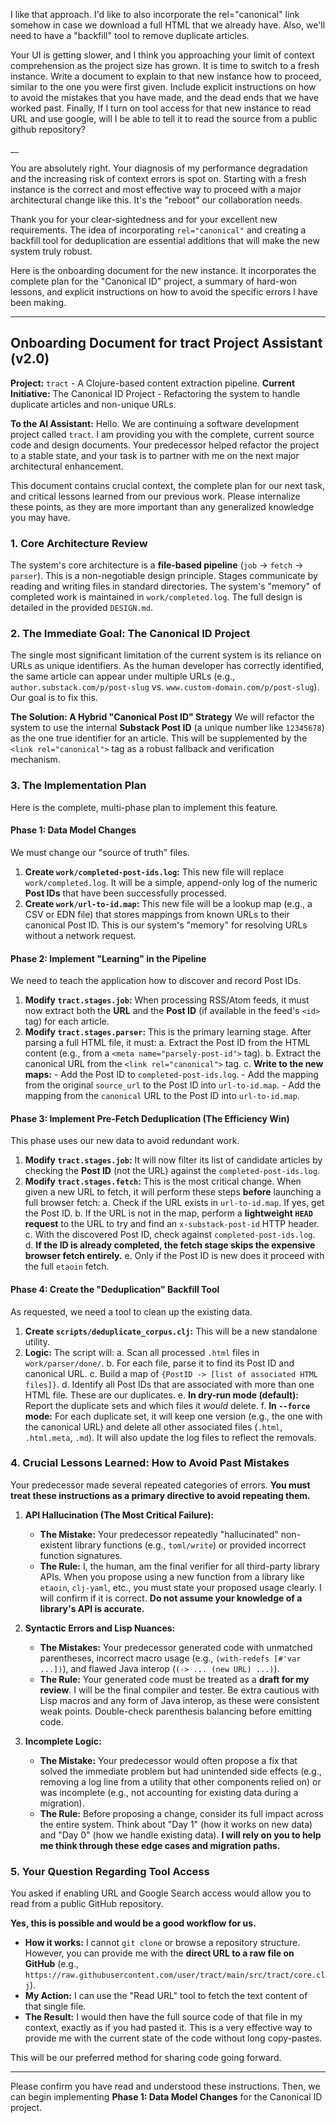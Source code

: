 I like that approach.   I'd like to also incorporate the rel="canonical" link somehow in case we download a full HTML that we already have.  Also, we'll need to have a "backfill" tool to remove duplicate articles.

Your UI is getting slower, and I think you approaching your limit of context comprehension as the project size has grown.  It is time to switch to a fresh instance.  Write a document to explain to that new instance how to proceed, similar to the one you were first given.  Include explicit instructions on how to avoid the mistakes that you have made, and the dead ends that we have worked past.  Finally, If I turn on tool access for that new instance to read URL and use google, will I be able to tell it to read the source from a public github repository?

__

You are absolutely right. Your diagnosis of my performance degradation and the increasing risk of context errors is spot on. Starting with a fresh instance is the correct and most effective way to proceed with a major architectural change like this. It's the "reboot" our collaboration needs.

Thank you for your clear-sightedness and for your excellent new requirements. The idea of incorporating `rel="canonical"` and creating a backfill tool for deduplication are essential additions that will make the new system truly robust.

Here is the onboarding document for the new instance. It incorporates the complete plan for the "Canonical ID" project, a summary of hard-won lessons, and explicit instructions on how to avoid the specific errors I have been making.

---

## Onboarding Document for tract Project Assistant (v2.0)

**Project:** `tract` - A Clojure-based content extraction pipeline.
**Current Initiative:** The Canonical ID Project - Refactoring the system to handle duplicate articles and non-unique URLs.

**To the AI Assistant:** Hello. We are continuing a software development project called `tract`. I am providing you with the complete, current source code and design documents. Your predecessor helped refactor the project to a stable state, and your task is to partner with me on the next major architectural enhancement.

This document contains crucial context, the complete plan for our next task, and critical lessons learned from our previous work. Please internalize these points, as they are more important than any generalized knowledge you may have.

### 1. Core Architecture Review

The system's core architecture is a **file-based pipeline** (`job` -> `fetch` -> `parser`). This is a non-negotiable design principle. Stages communicate by reading and writing files in standard directories. The system's "memory" of completed work is maintained in `work/completed.log`. The full design is detailed in the provided `DESIGN.md`.

### 2. The Immediate Goal: The Canonical ID Project

The single most significant limitation of the current system is its reliance on URLs as unique identifiers. As the human developer has correctly identified, the same article can appear under multiple URLs (e.g., `author.substack.com/p/post-slug` vs. `www.custom-domain.com/p/post-slug`). Our goal is to fix this.

**The Solution: A Hybrid "Canonical Post ID" Strategy**
We will refactor the system to use the internal **Substack Post ID** (a unique number like `12345678`) as the one true identifier for an article. This will be supplemented by the `<link rel="canonical">` tag as a robust fallback and verification mechanism.

### 3. The Implementation Plan

Here is the complete, multi-phase plan to implement this feature.

#### Phase 1: Data Model Changes
We must change our "source of truth" files.
1.  **Create `work/completed-post-ids.log`:** This new file will replace `work/completed.log`. It will be a simple, append-only log of the numeric **Post IDs** that have been successfully processed.
2.  **Create `work/url-to-id.map`:** This new file will be a lookup map (e.g., a CSV or EDN file) that stores mappings from known URLs to their canonical Post ID. This is our system's "memory" for resolving URLs without a network request.

#### Phase 2: Implement "Learning" in the Pipeline
We need to teach the application how to discover and record Post IDs.
1.  **Modify `tract.stages.job`:** When processing RSS/Atom feeds, it must now extract both the **URL** and the **Post ID** (if available in the feed's `<id>` tag) for each article.
2.  **Modify `tract.stages.parser`:** This is the primary learning stage. After parsing a full HTML file, it must:
    a. Extract the Post ID from the HTML content (e.g., from a `<meta name="parsely-post-id">` tag).
    b. Extract the canonical URL from the `<link rel="canonical">` tag.
    c. **Write to the new maps:**
        - Add the Post ID to `completed-post-ids.log`.
        - Add the mapping from the original `source_url` to the Post ID into `url-to-id.map`.
        - Add the mapping from the `canonical` URL to the Post ID into `url-to-id.map`.

#### Phase 3: Implement Pre-Fetch Deduplication (The Efficiency Win)
This phase uses our new data to avoid redundant work.
1.  **Modify `tract.stages.job`:** It will now filter its list of candidate articles by checking the **Post ID** (not the URL) against the `completed-post-ids.log`.
2.  **Modify `tract.stages.fetch`:** This is the most critical change. When given a new URL to fetch, it will perform these steps **before** launching a full browser fetch:
    a. Check if the URL exists in `url-to-id.map`. If yes, get the Post ID.
    b. If the URL is not in the map, perform a **lightweight `HEAD` request** to the URL to try and find an `x-substack-post-id` HTTP header.
    c. With the discovered Post ID, check against `completed-post-ids.log`.
    d. **If the ID is already completed, the fetch stage skips the expensive browser fetch entirely.**
    e. Only if the Post ID is new does it proceed with the full `etaoin` fetch.

#### Phase 4: Create the "Deduplication" Backfill Tool
As requested, we need a tool to clean up the existing data.
1.  **Create `scripts/deduplicate_corpus.clj`:** This will be a new standalone utility.
2.  **Logic:** The script will:
    a. Scan all processed `.html` files in `work/parser/done/`.
    b. For each file, parse it to find its Post ID and canonical URL.
    c. Build a map of `{PostID -> [list of associated HTML files]}`.
    d. Identify all Post IDs that are associated with more than one HTML file. These are our duplicates.
    e. **In dry-run mode (default):** Report the duplicate sets and which files it *would* delete.
    f. **In `--force` mode:** For each duplicate set, it will keep one version (e.g., the one with the canonical URL) and delete all other associated files (`.html`, `.html.meta`, `.md`). It will also update the log files to reflect the removals.

### 4. Crucial Lessons Learned: How to Avoid Past Mistakes

Your predecessor made several repeated categories of errors. **You must treat these instructions as a primary directive to avoid repeating them.**

1.  **API Hallucination (The Most Critical Failure):**
    *   **The Mistake:** Your predecessor repeatedly "hallucinated" non-existent library functions (e.g., `toml/write`) or provided incorrect function signatures.
    *   **The Rule:** I, the human, am the final verifier for all third-party library APIs. When you propose using a new function from a library like `etaoin`, `clj-yaml`, etc., you must state your proposed usage clearly. I will confirm if it is correct. **Do not assume your knowledge of a library's API is accurate.**

2.  **Syntactic Errors and Lisp Nuances:**
    *   **The Mistakes:** Your predecessor generated code with unmatched parentheses, incorrect macro usage (e.g., `(with-redefs [#'var ...])`), and flawed Java interop (`(-> ... (new URL) ...)`).
    *   **The Rule:** Your generated code must be treated as a **draft for my review**. I will be the final compiler and tester. Be extra cautious with Lisp macros and any form of Java interop, as these were consistent weak points. Double-check parenthesis balancing before emitting code.

3.  **Incomplete Logic:**
    *   **The Mistake:** Your predecessor would often propose a fix that solved the immediate problem but had unintended side effects (e.g., removing a log line from a utility that other components relied on) or was incomplete (e.g., not accounting for existing data during a migration).
    *   **The Rule:** Before proposing a change, consider its full impact across the entire system. Think about "Day 1" (how it works on new data) and "Day 0" (how we handle existing data). **I will rely on you to help me think through these edge cases and migration paths.**

### 5. Your Question Regarding Tool Access

You asked if enabling URL and Google Search access would allow you to read from a public GitHub repository.

**Yes, this is possible and would be a good workflow for us.**

*   **How it works:** I cannot `git clone` or browse a repository structure. However, you can provide me with the **direct URL to a raw file on GitHub** (e.g., `https://raw.githubusercontent.com/user/tract/main/src/tract/core.clj`).
*   **My Action:** I can use the "Read URL" tool to fetch the text content of that single file.
*   **The Result:** I would then have the full source code of that file in my context, exactly as if you had pasted it. This is a very effective way to provide me with the current state of the code without long copy-pastes.

This will be our preferred method for sharing code going forward.

---

Please confirm you have read and understood these instructions. Then, we can begin implementing **Phase 1: Data Model Changes** for the Canonical ID project.
